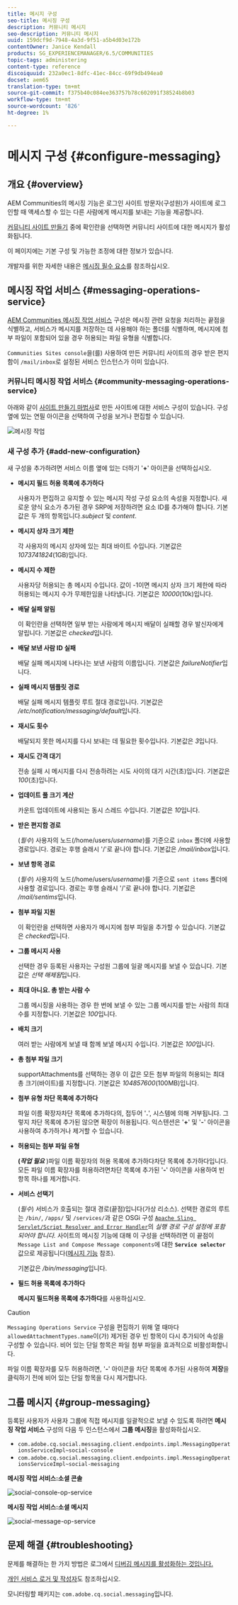 ```yaml
---
title: 메시지 구성
seo-title: 메시징 구성
description: 커뮤니티 메시지
seo-description: 커뮤니티 메시지
uuid: 159dcf9d-7948-4a3d-9f51-a5b4d03e172b
contentOwner: Janice Kendall
products: SG_EXPERIENCEMANAGER/6.5/COMMUNITIES
topic-tags: administering
content-type: reference
discoiquuid: 232a0ec1-8dfc-41ec-84cc-69f9db494ea0
docset: aem65
translation-type: tm+mt
source-git-commit: f375b40c084ee363757b78c602091f38524b8b03
workflow-type: tm+mt
source-wordcount: '826'
ht-degree: 1%

---
```



# 메시지 구성 {#configure-messaging}

## 개요 {#overview}

AEM Communities의 메시징 기능은 로그인 사이트 방문자(구성원)가 사이트에 로그인할 때 액세스할 수 있는 다른 사람에게 메시지를 보내는 기능을 제공합니다.

[커뮤니티 사이트 만들기](/help/communities/sites-console.md) 중에 확인란을 선택하면 커뮤니티 사이트에 대한 메시지가 활성화됩니다.

이 페이지에는 기본 구성 및 가능한 조정에 대한 정보가 있습니다.

개발자를 위한 자세한 내용은 [메시징 필수 요소](/help/communities/essentials-messaging.md)를 참조하십시오.

## 메시징 작업 서비스 {#messaging-operations-service}

[AEM Communities 메시징 작업 서비스](https://localhost:4502/system/console/configMgr/com.adobe.cq.social.messaging.client.endpoints.impl.MessagingOperationsServiceImpl) 구성은 메시징 관련 요청을 처리하는 끝점을 식별하고, 서비스가 메시지를 저장하는 데 사용해야 하는 폴더를 식별하며, 메시지에 첨부 파일이 포함되어 있을 경우 허용되는 파일 유형을 식별합니다.

`Communities Sites console`을(를) 사용하여 만든 커뮤니티 사이트의 경우 받은 편지함이 `/mail/inbox`로 설정된 서비스 인스턴스가 이미 있습니다.

### 커뮤니티 메시징 작업 서비스 {#community-messaging-operations-service}

아래와 같이 [사이트 만들기 마법사](/help/communities/sites-console.md)로 만든 사이트에 대한 서비스 구성이 있습니다. 구성 옆에 있는 연필 아이콘을 선택하여 구성을 보거나 편집할 수 있습니다.

![메시징 작업](assets/messaging-operations.png)

### 새 구성 추가 {#add-new-configuration}

새 구성을 추가하려면 서비스 이름 옆에 있는 더하기 &#39;**+**&#39; 아이콘을 선택하십시오.

* **메시지 필드 허용 목록에 추가하다**

   사용자가 편집하고 유지할 수 있는 메시지 작성 구성 요소의 속성을 지정합니다. 새로운 양식 요소가 추가된 경우 SRP에 저장하려면 요소 ID를 추가해야 합니다. 기본값은 두 개의 항목입니다.*subject* 및 *content*.

* **메시지 상자 크기 제한**

   각 사용자의 메시지 상자에 있는 최대 바이트 수입니다. 기본값은 *1073741824*(1GB)입니다.

* **메시지 수 제한**

   사용자당 허용되는 총 메시지 수입니다. 값이 -1이면 메시지 상자 크기 제한에 따라 허용되는 메시지 수가 무제한임을 나타냅니다. 기본값은 *10000*(10k)입니다.

* **배달 실패 알림**

   이 확인란을 선택하면 일부 받는 사람에게 메시지 배달이 실패할 경우 발신자에게 알립니다. 기본값은 *checked*&#x200B;입니다.

* **배달 보낸 사람 ID 실패**

   배달 실패 메시지에 나타나는 보낸 사람의 이름입니다. 기본값은 *failureNotifier*&#x200B;입니다.

* **실패 메시지 템플릿 경로**

   배달 실패 메시지 템플릿 루트 절대 경로입니다. 기본값은 */etc/notification/messaging/default*&#x200B;입니다.

* **재시도 횟수**

   배달되지 못한 메시지를 다시 보내는 데 필요한 횟수입니다. 기본값은 *3*&#x200B;입니다.

* **재시도 간격 대기**

   전송 실패 시 메시지를 다시 전송하려는 시도 사이의 대기 시간(초)입니다. 기본값은 *100*(초)입니다.

* **업데이트 풀 크기 계산**

   카운트 업데이트에 사용되는 동시 스레드 수입니다. 기본값은 *10*&#x200B;입니다.

* **받은 편지함 경로**

   (*필수*) 사용자의 노드(/home/users/*username*)를 기준으로 `inbox` 폴더에 사용할 경로입니다. 경로는 후행 슬래시 &#39;/&#39;로 끝나야 합니다. 기본값은 */mail/inbox*&#x200B;입니다.

* **보낸 항목 경로**

   (*필수*) 사용자의 노드(/home/users/*username*)를 기준으로 `sent items` 폴더에 사용할 경로입니다. 경로는 후행 슬래시 &#39;/&#39;로 끝나야 합니다. 기본값은 */mail/sentims*&#x200B;입니다.

* **첨부 파일 지원**

   이 확인란을 선택하면 사용자가 메시지에 첨부 파일을 추가할 수 있습니다. 기본값은 *checked*&#x200B;입니다.

* **그룹 메시지 사용**

   선택한 경우 등록된 사용자는 구성원 그룹에 일괄 메시지를 보낼 수 있습니다. 기본값은 *선택 해제됨*&#x200B;입니다.

* **최대 아니요. 총 받는 사람 수**

   그룹 메시징을 사용하는 경우 한 번에 보낼 수 있는 그룹 메시지를 받는 사람의 최대 수를 지정합니다. 기본값은 *100*&#x200B;입니다.

* **배치 크기**

   여러 받는 사람에게 보낼 때 함께 보낼 메시지 수입니다. 기본값은 *100*&#x200B;입니다.

* **총 첨부 파일 크기**

   supportAttachments를 선택하는 경우 이 값은 모든 첨부 파일의 허용되는 최대 총 크기(바이트)를 지정합니다. 기본값은 *104857600*(100MB)입니다.

* **첨부 유형 차단 목록에 추가하다**

   파일 이름 확장자차단 목록에 추가하다의, 접두어 &#39;**.**&#39;, 시스템에 의해 거부됩니다. 그렇지 차단 목록에 추가된 않으면 확장이 허용됩니다. 익스텐션은 &#39;**+**&#39; 및 &#39;**-**&#39; 아이콘을 사용하여 추가하거나 제거할 수 있습니다.

* **허용되는 첨부 파일 유형**

   **(*작업 필요*** )파일 이름 확장자의 허용 목록에 추가하다차단 목록에 추가하다입니다. 모든 파일 이름 확장자를 허용하려면차단 목록에 추가된 &#39;**-**&#39; 아이콘을 사용하여 빈 항목 하나를 제거합니다.

* **서비스 선택기**

   (*필수*) 서비스가 호출되는 절대 경로(끝점)입니다(가상 리소스). 선택한 경로의 루트는 `/bin/`, `/apps/` 및 `/services/`과 같은 OSGi 구성 [ `Apache Sling Servlet/Script Resolver and Error Handler`](https://localhost:4502/system/console/configMgr/org.apache.sling.servlets.resolver.SlingServletResolver)의 *실행 경로 구성 설정에 포함되어야 합니다.* 사이트의 메시징 기능에 대해 이 구성을 선택하려면 이 끝점이 `Message List and Compose Message components`에 대한 **`Service selector`** 값으로 제공됩니다([메시지 기능](/help/communities/configure-messaging.md) 참조).

   기본값은 */bin/messaging*&#x200B;입니다.

* **필드 허용 목록에 추가하다**

   **메시지 필드허용 목록에 추가하다**&#x200B;를 사용하십시오.

>[!CAUTION]
>
>`Messaging Operations Service` 구성을 편집하기 위해 열 때마다 `allowedAttachmentTypes.name`이(가) 제거된 경우 빈 항목이 다시 추가되어 속성을 구성할 수 있습니다. 비어 있는 단일 항목은 파일 첨부 파일을 효과적으로 비활성화합니다.
>
>파일 이름 확장자를 모두 허용하려면, &#39;**-**&#39; 아이콘을 차단 목록에 추가된 사용하여 **저장**&#x200B;을 클릭하기 전에 비어 있는 단일 항목을 다시 제거합니다.

## 그룹 메시지 {#group-messaging}

등록된 사용자가 사용자 그룹에 직접 메시지를 일괄적으로 보낼 수 있도록 하려면 **메시징 작업 서비스** 구성의 다음 두 인스턴스에서 **그룹 메시징**&#x200B;을 활성화하십시오.

* `com.adobe.cq.social.messaging.client.endpoints.impl.MessagingOperationsServiceImpl~social-console`
* `com.adobe.cq.social.messaging.client.endpoints.impl.MessagingOperationsServiceImpl~social-messaging`

**메시징 작업 서비스:소셜 콘솔**

![social-console-op-service](assets/social-console-op-service.png)

**메시징 작업 서비스:소셜 메시지**

![social-message-op-service](assets/social-message-op-service.png)

## 문제 해결 {#troubleshooting}

문제를 해결하는 한 가지 방법은 로그에서 [디버깅 메시지를 활성화하는 것입니다.](/help/sites-administering/troubleshooting.md)

[개인 서비스 로거 및 작성자](/help/sites-deploying/configure-logging.md#loggers-and-writers-for-individual-services)도 참조하십시오.

모니터링할 패키지는 `com.adobe.cq.social.messaging`입니다.
